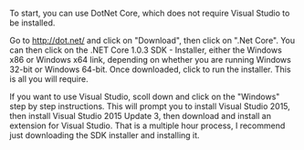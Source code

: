 To start, you can use DotNet Core, which does not require Visual Studio to be installed.

Go to http://dot.net/ and click on "Download", then click on ".Net Core". You can then click on the .NET Core 1.0.3 SDK - Installer, either the Windows x86 or Windows x64 link, depending on whether you are running Windows 32-bit or Windows 64-bit. Once downloaded, click to run the installer. This is all you will require.

If you want to use Visual Studio, scoll down and click on the "Windows" step by step instructions. This will prompt you to install Visual Studio 2015, then install Visual Studio 2015 Update 3, then download and install an extension for Visual Studio. That is a multiple hour process, I recommend just downloading the SDK installer and installing it.
